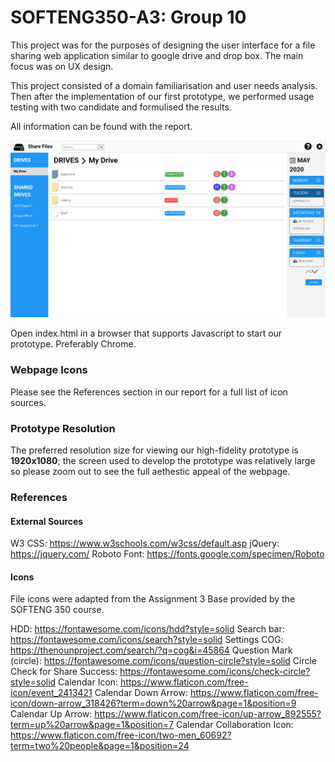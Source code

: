 # SOFTENG350-A3: Group 10

This project was for the purposes of designing the user interface for a file sharing web application similar to google drive and drop box. The main focus was on UX design.

This project consisted of a domain familiarisation and user needs analysis. Then after the implementation of our first prototype, we performed usage testing with two candidate and formulised the results.

All information can be found with the report.




![preview](image.png)


Open index.html in a browser that supports Javascript to start our prototype. Preferably Chrome.

### Webpage Icons
Please see the References section in our report for a full list of icon sources.

### Prototype Resolution
The preferred resolution size for viewing our high-fidelity prototype is **1920x1080**; the screen used
to develop the prototype was relatively large so please zoom out to see the full aethestic appeal of
the webpage.

### References

#### External Sources

W3 CSS: https://www.w3schools.com/w3css/default.asp
jQuery: https://jquery.com/
Roboto Font: https://fonts.google.com/specimen/Roboto

#### Icons

File icons were adapted from the Assignment 3 Base provided by the SOFTENG 350 course.

HDD: https://fontawesome.com/icons/hdd?style=solid
Search bar: https://fontawesome.com/icons/search?style=solid
Settings COG: https://thenounproject.com/search/?q=cog&i=45864
Question Mark (circle): https://fontawesome.com/icons/question-circle?style=solid
Circle Check for Share Success: https://fontawesome.com/icons/check-circle?style=solid
Calendar Icon: https://www.flaticon.com/free-icon/event_2413421
Calendar Down Arrow: https://www.flaticon.com/free-icon/down-arrow_318426?term=down%20arrow&page=1&position=9 
Calendar Up Arrow: https://www.flaticon.com/free-icon/up-arrow_892555?term=up%20arrow&page=1&position=7
Calendar Collaboration Icon: https://www.flaticon.com/free-icon/two-men_60692?term=two%20people&page=1&position=24
